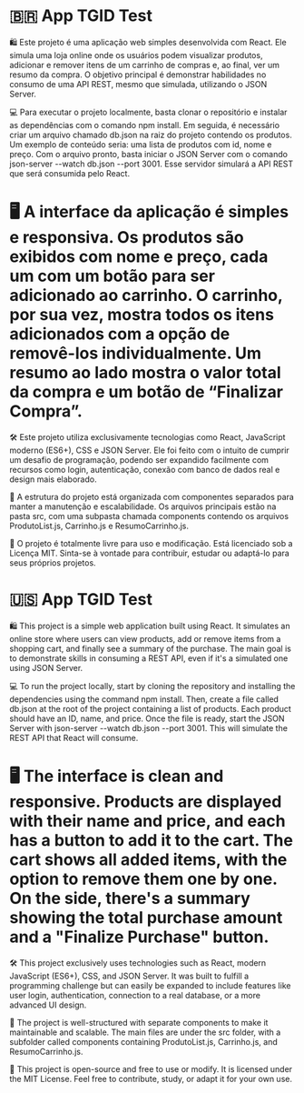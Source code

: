 # 🇧🇷 App TGID Test
🛍️ Este projeto é uma aplicação web simples desenvolvida com React. Ele simula uma loja online onde os usuários podem visualizar produtos, adicionar e remover itens de um carrinho de compras e, ao final, ver um resumo da compra. O objetivo principal é demonstrar habilidades no consumo de uma API REST, mesmo que simulada, utilizando o JSON Server.

💻 Para executar o projeto localmente, basta clonar o repositório e instalar as dependências com o comando npm install. Em seguida, é necessário criar um arquivo chamado db.json na raiz do projeto contendo os produtos. Um exemplo de conteúdo seria: uma lista de produtos com id, nome e preço. Com o arquivo pronto, basta iniciar o JSON Server com o comando json-server --watch db.json --port 3001. Esse servidor simulará a API REST que será consumida pelo React.

# 🖥️ A interface da aplicação é simples e responsiva. Os produtos são exibidos com nome e preço, cada um com um botão para ser adicionado ao carrinho. O carrinho, por sua vez, mostra todos os itens adicionados com a opção de removê-los individualmente. Um resumo ao lado mostra o valor total da compra e um botão de “Finalizar Compra”.

🛠️ Este projeto utiliza exclusivamente tecnologias como React, JavaScript moderno (ES6+), CSS e JSON Server. Ele foi feito com o intuito de cumprir um desafio de programação, podendo ser expandido facilmente com recursos como login, autenticação, conexão com banco de dados real e design mais elaborado.

📁 A estrutura do projeto está organizada com componentes separados para manter a manutenção e escalabilidade. Os arquivos principais estão na pasta src, com uma subpasta chamada components contendo os arquivos ProdutoList.js, Carrinho.js e ResumoCarrinho.js.

📜 O projeto é totalmente livre para uso e modificação. Está licenciado sob a Licença MIT. Sinta-se à vontade para contribuir, estudar ou adaptá-lo para seus próprios projetos.

# 🇺🇸 App TGID Test
🛍️ This project is a simple web application built using React. It simulates an online store where users can view products, add or remove items from a shopping cart, and finally see a summary of the purchase. The main goal is to demonstrate skills in consuming a REST API, even if it's a simulated one using JSON Server.

💻 To run the project locally, start by cloning the repository and installing the dependencies using the command npm install. Then, create a file called db.json at the root of the project containing a list of products. Each product should have an ID, name, and price. Once the file is ready, start the JSON Server with json-server --watch db.json --port 3001. This will simulate the REST API that React will consume.

# 🖥️ The interface is clean and responsive. Products are displayed with their name and price, and each has a button to add it to the cart. The cart shows all added items, with the option to remove them one by one. On the side, there's a summary showing the total purchase amount and a "Finalize Purchase" button.

🛠️ This project exclusively uses technologies such as React, modern JavaScript (ES6+), CSS, and JSON Server. It was built to fulfill a programming challenge but can easily be expanded to include features like user login, authentication, connection to a real database, or a more advanced UI design.

📁 The project is well-structured with separate components to make it maintainable and scalable. The main files are under the src folder, with a subfolder called components containing ProdutoList.js, Carrinho.js, and ResumoCarrinho.js.

📜 This project is open-source and free to use or modify. It is licensed under the MIT License. Feel free to contribute, study, or adapt it for your own use.
